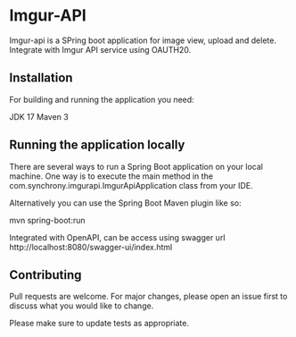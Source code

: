 # Imgur-API

Imgur-api is a SPring boot application for image view, upload and delete.
Integrate with Imgur API service using OAUTH20.

## Installation

For building and running the application you need:

JDK 17
Maven 3


## Running the application locally

There are several ways to run a Spring Boot application on your local machine. One way is to execute the main method in the com.synchrony.imgurapi.ImgurApiApplication class from your IDE.

Alternatively you can use the Spring Boot Maven plugin like so:

mvn spring-boot:run

Integrated with OpenAPI, can be access using swagger url
http://localhost:8080/swagger-ui/index.html

## Contributing

Pull requests are welcome. For major changes, please open an issue first
to discuss what you would like to change.

Please make sure to update tests as appropriate.